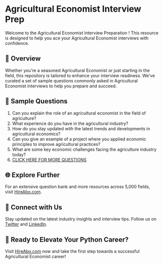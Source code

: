 # Agricultural Economist Interview Prep

Welcome to the Agricultural Economist Interview Preparation ! This resource is designed to help you ace your Agricultural Economist interviews with confidence.

## 🚀 Overview

Whether you're a seasoned Agricultural Economist or just starting in the field, this repository is tailored to enhance your interview readiness. We've curated a set of sample questions commonly asked in Agricultural Economist interviews to help you prepare and succeed.

## 📝 Sample Questions

1. Can you explain the role of an agricultural economist in the field of agriculture?
2. What experience do you have in the agricultural industry?
3. How do you stay updated with the latest trends and developments in agricultural economics?
4. Can you give an example of a project where you applied economic principles to improve agricultural practices?
5. What are some key economic challenges facing the agriculture industry today?
6. [CLICK HERE FOR MORE QUESTIONS](https://hireabo.com/job/10_0_41/Agricultural%20Economist)

## 🌐 Explore Further

For an extensive question bank and more resources across 5,000 fields, visit [HireAbo.com](https://www.hireabo.com).

## 📱 Connect with Us

Stay updated on the latest industry insights and interview tips. Follow us on [Twitter](https://twitter.com/hireabo) and [LinkedIn](https://www.linkedin.com/in/hire-abo-3609972a8/).

## 🚀 Ready to Elevate Your Python Career?

Visit [HireAbo.com](https://www.hireabo.com) now and take the first step towards a successful Agricultural Economist career!